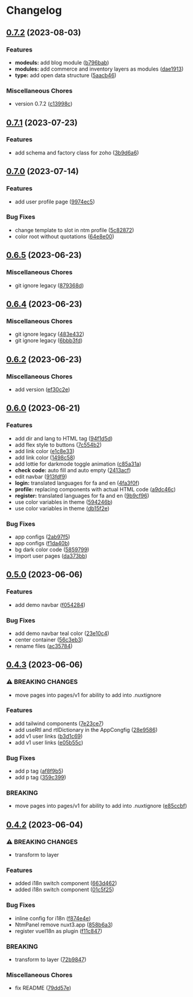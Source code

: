# Changelog

## [0.7.2](https://github.com/savyjs/digimarket-nuxt-layer/compare/v0.7.1...v0.7.2) (2023-08-03)


### Features

* **modeuls:** add blog module ([b796bab](https://github.com/savyjs/digimarket-nuxt-layer/commit/b796babb45d08c67471152b24226868516482374))
* **modules:** add commerce and inventory layers as modules ([dae1913](https://github.com/savyjs/digimarket-nuxt-layer/commit/dae19133416f80e38c9763bf5a807e543e07d100))
* **type:** add open data structure ([5aacb46](https://github.com/savyjs/digimarket-nuxt-layer/commit/5aacb46064db8819601b3afcce29dddc60742a73))


### Miscellaneous Chores

* version 0.7.2 ([c13998c](https://github.com/savyjs/digimarket-nuxt-layer/commit/c13998cfdc40f347f3a3eb9c6a0c4359def385c3))

## [0.7.1](https://github.com/savyjs/digimarket-nuxt-layer/compare/v0.7.0...v0.7.1) (2023-07-23)


### Features

* add schema and factory class for zoho ([3b9d6a6](https://github.com/savyjs/digimarket-nuxt-layer/commit/3b9d6a61dca4f1af6e2960b3a6347508b2465b55))

## [0.7.0](https://github.com/savyjs/digimarket-nuxt-layer/compare/v0.6.5...v0.7.0) (2023-07-14)


### Features

* add user profile page ([9974ec5](https://github.com/savyjs/digimarket-nuxt-layer/commit/9974ec5a277ad98d5c95b98296845e324e4d2464))


### Bug Fixes

* change template to slot in ntm profile ([5c82872](https://github.com/savyjs/digimarket-nuxt-layer/commit/5c828722aef7a4b22d9d591ce6cc6e68f21b12ff))
* color root without quotations ([64e8e00](https://github.com/savyjs/digimarket-nuxt-layer/commit/64e8e00d9781a9620928bfa1a8844839b6e4a8e0))

## [0.6.5](https://github.com/savyjs/digimarket-nuxt-layer/compare/v0.6.4...v0.6.5) (2023-06-23)


### Miscellaneous Chores

* git ignore legacy ([879368d](https://github.com/savyjs/digimarket-nuxt-layer/commit/879368de56f0bdf9357cf9c591fbde8ba5df254f))

## [0.6.4](https://github.com/savyjs/digimarket-nuxt-layer/compare/v0.6.2...v0.6.4) (2023-06-23)


### Miscellaneous Chores

* git ignore legacy ([483e432](https://github.com/savyjs/digimarket-nuxt-layer/commit/483e432c617f342bca80a5ecf1c922c99109a0fa))
* git ignore legacy ([6bbb3fd](https://github.com/savyjs/digimarket-nuxt-layer/commit/6bbb3fd8b7c423e6df30432d370205e99081418e))

## [0.6.2](https://github.com/savyjs/digimarket-nuxt-layer/compare/v0.6.0...v0.6.2) (2023-06-23)


### Miscellaneous Chores

* add version ([ef30c2e](https://github.com/savyjs/digimarket-nuxt-layer/commit/ef30c2e2e79323b09b39031b7c4e89d4a31ccc5c))

## [0.6.0](https://github.com/savyjs/digimarket-nuxt-layer/compare/v0.5.0...v0.6.0) (2023-06-21)


### Features

* add dir and lang to HTML tag ([94f1d5d](https://github.com/savyjs/digimarket-nuxt-layer/commit/94f1d5dd0a56cb87f7bab0ee5ff8b57cc9599641))
* add flex style to buttons ([7c554b2](https://github.com/savyjs/digimarket-nuxt-layer/commit/7c554b2970d3dd5429d6e3709082c3a30ff7231c))
* add link color ([e1c8e33](https://github.com/savyjs/digimarket-nuxt-layer/commit/e1c8e33280d47138dcec2e55e6439c281ca46d44))
* add link color ([1498c58](https://github.com/savyjs/digimarket-nuxt-layer/commit/1498c58a2a2e551e39f8f751f69d970958a7d252))
* add lottie for darkmode toggle animation ([c85a31a](https://github.com/savyjs/digimarket-nuxt-layer/commit/c85a31a67a30fb50572f4b52c77b8b080555b724))
* **check code:** auto fill and auto empty ([2413acf](https://github.com/savyjs/digimarket-nuxt-layer/commit/2413acf31b54fb029348cbc4c5b5f27e70f1cc68))
* edit navbar ([913fdf9](https://github.com/savyjs/digimarket-nuxt-layer/commit/913fdf9c5ccf37f5defabb95a10ee7261795a9d7))
* **login:** translated languages for fa and en ([4fa3f0f](https://github.com/savyjs/digimarket-nuxt-layer/commit/4fa3f0fa0295da2122531a05fce31d48e549bd91))
* **profile:** replacing components with actual HTML code ([a9dc46c](https://github.com/savyjs/digimarket-nuxt-layer/commit/a9dc46cb2ae0299cbdd5ab75260702d4294f34e0))
* **register:** translated languages for fa and en ([9b9cf96](https://github.com/savyjs/digimarket-nuxt-layer/commit/9b9cf964271669e4813ebd2f046eaf61dbc0987e))
* use color variables  in theme ([594246b](https://github.com/savyjs/digimarket-nuxt-layer/commit/594246b07ca174b08164ab033f2c59bc21167da7))
* use color variables  in theme ([db15f2e](https://github.com/savyjs/digimarket-nuxt-layer/commit/db15f2eb00f2c9b3a8792cab04c52b93becb71a7))


### Bug Fixes

* app configs ([2ab97f5](https://github.com/savyjs/digimarket-nuxt-layer/commit/2ab97f57a7a64c80ef8e5dda475237cf32f81d8a))
* app configs ([f1da40b](https://github.com/savyjs/digimarket-nuxt-layer/commit/f1da40b0d34e63ed299959951148fd9a1d89559b))
* bg dark color code ([5859799](https://github.com/savyjs/digimarket-nuxt-layer/commit/5859799be7cfefd52a6eb558958735d435914b85))
* import user pages ([da373bb](https://github.com/savyjs/digimarket-nuxt-layer/commit/da373bb0c31da3db4902cc6a5cd9cc8c90cb5ef6))

## [0.5.0](https://github.com/savyjs/digimarket-nuxt-layer/compare/v0.4.3...v0.5.0) (2023-06-06)


### Features

* add demo navbar ([f054284](https://github.com/savyjs/digimarket-nuxt-layer/commit/f0542842f22e6702ec2962a13c64e4268fd97926))


### Bug Fixes

* add demo navbar teal color ([23e10c4](https://github.com/savyjs/digimarket-nuxt-layer/commit/23e10c449fce447555565d3291d84a2b3f40368e))
* center container ([56c3eb3](https://github.com/savyjs/digimarket-nuxt-layer/commit/56c3eb3e3f14fafc820596683fef76b50490b462))
* rename files ([ac35784](https://github.com/savyjs/digimarket-nuxt-layer/commit/ac35784fbabc4bbb062b556f068eff2137c071e1))

## [0.4.3](https://github.com/savyjs/digimarket-nuxt-layer/compare/v0.4.2...v0.4.3) (2023-06-06)


### ⚠ BREAKING CHANGES

* move pages into pages/v1 for ability to add into .nuxtignore

### Features

* add tailwind components ([7e23ce7](https://github.com/savyjs/digimarket-nuxt-layer/commit/7e23ce75824b3a9fca649c09bbf77849eabf0a14))
* add useRtl and rtlDictionary in the AppCongfig ([28e9586](https://github.com/savyjs/digimarket-nuxt-layer/commit/28e9586377c41b598efd7ef68f95151879651ac0))
* add v1 user links ([b3d1c69](https://github.com/savyjs/digimarket-nuxt-layer/commit/b3d1c692cebda287e759841ed212a8810a09b117))
* add v1 user links ([e05b55c](https://github.com/savyjs/digimarket-nuxt-layer/commit/e05b55cc2c7ad0f8802497441c7741ebf64c85b8))


### Bug Fixes

* add p tag ([af8f9b5](https://github.com/savyjs/digimarket-nuxt-layer/commit/af8f9b591b3fcee90c729d1f52c8fb47cf55c285))
* add p tag ([359c399](https://github.com/savyjs/digimarket-nuxt-layer/commit/359c39939c91b61ddedac428c948fe915d8fced2))


### BREAKING

* move pages into pages/v1 for ability to add into .nuxtignore ([e85ccbf](https://github.com/savyjs/digimarket-nuxt-layer/commit/e85ccbf88efbe5313d30fad23eb4fbdde4a544b3))

## [0.4.2](https://github.com/savyjs/digimarket-nuxt-module/compare/v0.3.0...v0.4.2) (2023-06-04)


### ⚠ BREAKING CHANGES

* transform to layer

### Features

* added i18n switch component ([663d462](https://github.com/savyjs/digimarket-nuxt-module/commit/663d462455566730e196dc4a56a318ddad12769f))
* added i18n switch component ([01c5f25](https://github.com/savyjs/digimarket-nuxt-module/commit/01c5f255c29f18d00c530371a7697861a80085d6))


### Bug Fixes

* inline config for i18n ([f874e4e](https://github.com/savyjs/digimarket-nuxt-module/commit/f874e4e907ee7ec0b0f916f46a3b83903de4034e))
* NtmPanel remove nuxt3.app ([858b6a3](https://github.com/savyjs/digimarket-nuxt-module/commit/858b6a39b93669c0bc4c7f2a66a4524d8ef04a51))
* register vueI18n as plugin ([f11c847](https://github.com/savyjs/digimarket-nuxt-module/commit/f11c847a01bcd477dc9153567da93e79eab403df))


### BREAKING

* transform to layer ([72b9847](https://github.com/savyjs/digimarket-nuxt-module/commit/72b98471129296328948df31381de1904b9d42db))


### Miscellaneous Chores

* fix README ([79dd57e](https://github.com/savyjs/digimarket-nuxt-module/commit/79dd57e0ace6a5bdf3c9e5cc02ac4e656c84d286))
